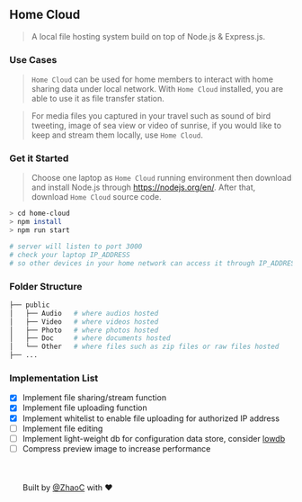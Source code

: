 ## Home Cloud
> A local file hosting system build on top of Node.js &amp; Express.js.

### Use Cases
> `Home Cloud` can be used for home members to interact with home sharing data under local network. With `Home Cloud` installed, you are able to use it as file transfer station. 

> For media files you captured in your travel such as sound of bird tweeting, image of sea view or video of sunrise, if you would like to keep and stream them locally, use `Home Cloud`.

### Get it Started
> Choose one laptop as `Home Cloud` running environment then download and install Node.js through https://nodejs.org/en/. After that, download `Home Cloud` source code.

```sh
> cd home-cloud
> npm install
> npm run start

# server will listen to port 3000
# check your laptop IP_ADDRESS 
# so other devices in your home network can access it through IP_ADDRESS:3000
```

### Folder Structure
```bash
├── public
│   ├── Audio   # where audios hosted
│   ├── Video   # where videos hosted 
│   ├── Photo   # where photos hosted
│   ├── Doc     # where documents hosted
│   └── Other   # where files such as zip files or raw files hosted
├── ...
```

### Implementation List
- [x] Implement file sharing/stream function 
- [x] Implement file uploading function
- [x] Implement whitelist to enable file uploading for authorized IP address
- [ ] Implement file editing
- [ ] Implement light-weight db for configuration data store, consider [lowdb](https://github.com/typicode/lowdb)
- [ ] Compress preview image to increase performance
<br/><br/><br/><br/>
Built by [@ZhaoC](https://github.com/ZhaoC) with :heart:
